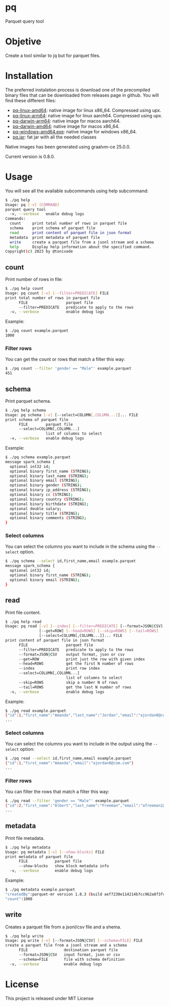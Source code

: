pq
===============

Parquet query tool

# Objetive

Create a tool similar to jq but for parquet files.

# Installation

The preferred instalation process is download one of the precompiled binary files that can be downloaded from releases page in github. You will find these different files:

- [pq-linux-amd64](https://github.com/tonivade/pq/releases/download/0.8.0/pq-linux-amd64.zip): native image for linux x86_64. Compressed using upx.
- [pq-linux-arm64](https://github.com/tonivade/pq/releases/download/0.8.0/pq-linux-arm64.zip): native image for linux aarch64. Compressed using upx.
- [pq-darwin-arm64](https://github.com/tonivade/pq/releases/download/0.8.0/pq-darwin-arm64.zip): native image for macos aarch64.
- [pq-darwin-amd64](https://github.com/tonivade/pq/releases/download/0.8.0/pq-darwin-amd64.zip): native image for macos x86_64.
- [pq-windows-amd64.exe](https://github.com/tonivade/pq/releases/download/0.8.0/pq.exe): native image for windows x86_64.
- [pq.jar](https://github.com/tonivade/pq/releases/download/0.8.0/pq.jar): fat jar with all the needed classes

Native images has been generated using graalvm-ce 25.0.0.

Current version is 0.8.0.

# Usage

You will see all the available subcommands using help subcommand:

```sh
$ ./pq help
Usage: pq [-v] [COMMAND]
parquet query tool
  -v, --verbose   enable debug logs
Commands:
  count     print total number of rows in parquet file
  schema    print schema of parquet file
  read      print content of parquet file in json format
  metadata  print metadata of parquet file
  write     create a parquet file from a jsonl stream and a schema
  help      Display help information about the specified command.
Copyright(c) 2023 by @tonivade
```

## count

Print number of rows in file:

```sh
$ ./pq help count
Usage: pq count [-v] [--filter=PREDICATE] FILE
print total number of rows in parquet file
      FILE                 parquet file
      --filter=PREDICATE   predicate to apply to the rows
  -v, --verbose            enable debug logs
```

Example:

```sh
$ ./pq count example.parquet
1000
```

### Filter rows

You can get the count or rows that match a filter this way:

```sh
$ ./pq count --filter 'gender == "Male"' example.parquet
451
```

## schema

Print parquet schema.

```sh
$ ./pq help schema
Usage: pq schema [-v] [--select=COLUMN[,COLUMN...]]... FILE
print schema of parquet file
      FILE        parquet file
      --select=COLUMN[,COLUMN...]
                  list of columns to select
  -v, --verbose   enable debug logs
```

Example:

```sh
$ ./pq schema example.parquet
message spark_schema {
  optional int32 id;
  optional binary first_name (STRING);
  optional binary last_name (STRING);
  optional binary email (STRING);
  optional binary gender (STRING);
  optional binary ip_address (STRING);
  optional binary cc (STRING);
  optional binary country (STRING);
  optional binary birthdate (STRING);
  optional double salary;
  optional binary title (STRING);
  optional binary comments (STRING);
}
```

### Select columns

You can select the columns you want to include in the schema using the `--select` option.

```sh
$ ./pq schema --select id,first_name,email example.parquet
message spark_schema {
  optional int32 id;
  optional binary first_name (STRING);
  optional binary email (STRING);
}
```

## read

Print file content.

```sh
$ ./pq help read
Usage: pq read [-v] [--index] [--filter=PREDICATE] [--format=JSON|CSV]
               [--get=ROW] [--head=ROWS] [--skip=ROWS] [--tail=ROWS]
               [--select=COLUMN[,COLUMN...]]... FILE
print content of parquet file in json format
      FILE                 parquet file
      --filter=PREDICATE   predicate to apply to the rows
      --format=JSON|CSV    output format, json or csv
      --get=ROW            print just the row with given index
      --head=ROWS          get the first N number of rows
      --index              print row index
      --select=COLUMN[,COLUMN...]
                           list of columns to select
      --skip=ROWS          skip a number N of rows
      --tail=ROWS          get the last N number of rows
  -v, --verbose            enable debug logs
```

Example:

```sh
$ ./pq read example.parquet
{"id":1,"first_name":"Amanda","last_name":"Jordan","email":"ajordan0@com.com","gender":"Female","ip_address":null,"cc":"6759521864920116","country":"Indonesia","birthdate":"3/8/1971","salary":49756.53,"title":"Internal Auditor","comments":"1E+02"}
...
```

### Select columns

You can select the columns you want to include in the output using the `--select` option:

```sh
$ ./pq read --select id,first_name,email example.parquet
{"id":1,"first_name":"Amanda","email":"ajordan0@com.com"}
...
```

### Filter rows

You can filter the rows that match a filter this way:

```sh
$ ./pq read --filter 'gender == "Male"' example.parquet
{"id":2,"first_name":"Albert","last_name":"Freeman","email":"afreeman1@is.gd","gender":"Male","ip_address":"218.111.175.34","cc":"","country":"Canada","birthdate":"1/16/1968","salary":150280.17,"title":"Accountant IV","comments":""}
...
```

## metadata

Print file metadata.

```sh
$ ./pq help metadata
Usage: pq metadata [-v] [--show-blocks] FILE
print metadata of parquet file
      FILE            parquet file
      --show-blocks   show block metadata info
  -v, --verbose       enable debug logs
```

Example:

```sh
$ ./pq metadata example.parquet
"createdBy":parquet-mr version 1.8.3 (build aef7230e114214b7cc962a8f3fc5aeed6ce80828)
"count":1000
```

## write

Creates a parquet file from a jsonl/csv file and a shema.

```sh
$ ./pq help write
Usage: pq write [-v] [--format=JSON|CSV] [--schema=FILE] FILE
create a parquet file from a jsonl stream and a schema
      FILE                destination parquet file
      --format=JSON|CSV   input format, json or csv
      --schema=FILE       file with schema definition
  -v, --verbose           enable debug logs
```

# License

This project is released under MIT License
